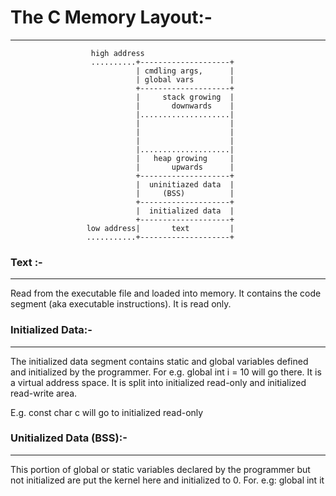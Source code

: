 # The C Memory Layout:-
-------------------------


                      high address  
                      ..........+--------------------+
                                | cmdling args,      |
                                | global vars        |
                                +--------------------+
                                |     stack growing  |
                                |       downwards    |
                                |....................|
                                |                    |
                                |                    |
                                |                    |
                                |....................|
                                |   heap growing     |
                                |       upwards      |
                                +--------------------+
                                |  uninitiazed data  |
                                |     (BSS)          |
                                +--------------------+
                                |  initialized data  |
                                +--------------------+
                     low address|       text         |
                     ...........+--------------------+


### Text :- 
----------

Read from the executable file and loaded into memory. It contains the code segment (aka
executable instructions). It is read only.

### Initialized Data:- 
---------------------

The initialized data segment contains static and global variables defined and
initialized by the programmer. For e.g. global int i = 10 will go there.
It is a virtual address space. It is split into initialized read-only and initialized read-write
area.

E.g. const char c will go to initialized read-only


### Unitialized Data (BSS):-
---------------------------

This portion of global or static variables declared by the programmer but not initialized are put
the kernel here and initialized to 0.
For. e.g: global int it


